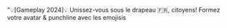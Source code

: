"💡[Gameplay 2024]💡 Unissez-vous sous le drapeau 🇫🇷, citoyens! Formez votre avatar & punchline avec les emojisis